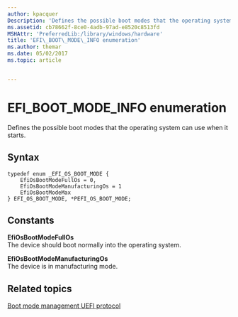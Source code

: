 ```yaml
---
author: kpacquer
Description: 'Defines the possible boot modes that the operating system can use when it starts.'
ms.assetid: cb78662f-8ce0-4adb-97ad-e8520c8513fd
MSHAttr: 'PreferredLib:/library/windows/hardware'
title: 'EFI\_BOOT\_MODE\_INFO enumeration'
ms.author: themar
ms.date: 05/02/2017
ms.topic: article


---
```


# EFI\_BOOT\_MODE\_INFO enumeration


Defines the possible boot modes that the operating system can use when it starts.

## <span id="Syntax"></span><span id="syntax"></span><span id="SYNTAX"></span>Syntax


```
typedef enum _EFI_OS_BOOT_MODE {
    EfiOsBootModeFullOs = 0,
    EfiOsBootModeManufacturingOs = 1
    EfiOsBootModeMax
} EFI_OS_BOOT_MODE, *PEFI_OS_BOOT_MODE;
```

## <span id="Constants"></span><span id="constants"></span><span id="CONSTANTS"></span>Constants


<span id="EfiOsBootModeFullOs"></span><span id="efiosbootmodefullos"></span><span id="EFIOSBOOTMODEFULLOS"></span>**EfiOsBootModeFullOs**  
The device should boot normally into the operating system.

<span id="EfiOsBootModeManufacturingOs"></span><span id="efiosbootmodemanufacturingos"></span><span id="EFIOSBOOTMODEMANUFACTURINGOS"></span>**EfiOsBootModeManufacturingOs**  
The device is in manufacturing mode.

## <span id="related_topics"></span>Related topics


[Boot mode management UEFI protocol](boot-mode-management-uefi-protocol.md)

 

 






